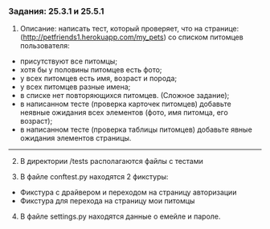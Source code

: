 ### Задания: 25.3.1 и 25.5.1
1. Описание: написать тест, который проверяет, что на странице: (http://petfriends1.herokuapp.com/my_pets) со списком питомцев пользователя:
- присутствуют все питомцы;
- хотя бы у половины питомцев есть фото;
- у всех питомцев есть имя, возраст и порода;
- у всех питомцев разные имена;
- в списке нет повторяющихся питомцев. (Сложное задание);
- в написанном тесте (проверка карточек питомцев) добавьте неявные ожидания всех элементов (фото, имя питомца, его возраст);
- в написанном тесте (проверка таблицы питомцев) добавьте явные ожидания элементов страницы.
----------------------------------------------------------------------------------------------------------------------------
2. В директории /tests располагаются файлы с тестами

3. В файле conftest.py находятся 2 фикстуры:
- Фикстура с драйвером и переходом на страницу авторизации
- Фикстура для перехода на страницу мои питомцы

4. В файле settings.py находятся данные о емейле и пароле.
